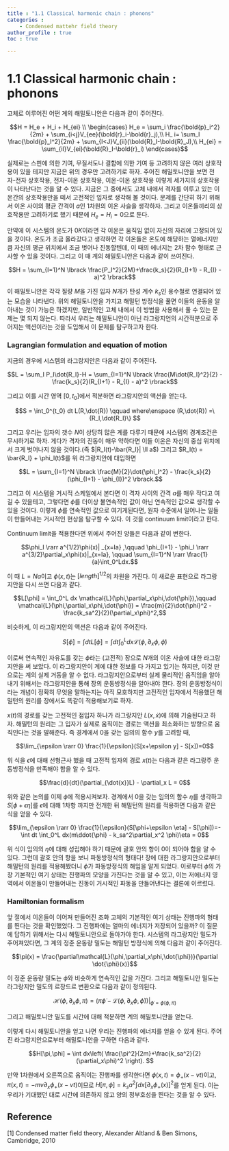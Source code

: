 ```yaml
---
title : "1.1 Classical harmonic chain : phonons"
categories :
    - Condensed mattehr field theory
author_profile : true
toc : true

---
```


# 1.1 Classical harmonic chain : phonons

고체로 이루어진 어떤 계의 해밀토니안은 다음과 같이 주어진다.

$$H = H_e + H_i + H_{ei} \\
\begin{cases}
H_e = \sum_i \frac{\bold{p}_i^2}{2m} + \sum_{i<j}V_{ee}(\bold{r}_i-\bold{r}_j),\\
H_ i= \sum_I \frac{\bold{p}_I^2}{2m} + \sum_{I<J}V_{ii}(\bold{R}_I-\bold{R}_J),\\
H_{ei} = \sum_{iI}V_{ei}(\bold{R}_I-\bold{r}_i)
\end{cases}$$

실제로는 스핀에 의한 기여, 무질서도나 결함에 의한 기여 등 고려하지 않은 여러 상호작용이 있을 테지만 지금은 위의 경우만 고려하기로 하자. 주어진 해밀토니안을 보면 전자-전자 상호작용, 전자-이온 상호작용, 이온-이온 상호작용 이렇게 세가지의 상호작용이 나타난다는 것을 알 수 있다. 지금은 그 중에서도 고체 내에서 격자를 이루고 있는 이온간의 상호작용만을 떼서 고전적인 입자로 생각해 볼 것이다. 문제를 간단히 하기 위해서 이온 사이의 평균 간격이 $a$인 1차원의 이온 사슬을 생각하자. 그리고 이온들끼리의 상호작용만 고려하기로 했기 때문에 $H_e = H_i = 0$으로 둔다. 

만약에 이 시스템의 온도가 $0K$이라면 각 이온은 움직임 없이 자신의 자리에 고정되어 있을 것이다. 온도가 조금 올라갔다고 생각하면 각 이온들은 온도에 해당하는 열에너지만큼 자신의 평균 위치에서 조금 벗어나 진동할텐데, 이 때의 에너지는 2차 함수 형태로 근사할 수 있을 것이다. 그리고 이 때 계의 해밀토니안은 다음과 같이 쓰여진다.

$$H = \sum_{I=1}^N \lbrack \frac{P_I^2}{2M}+\frac{k_s}{2}(R_{I+1} - R_{I} - a)^2 \rbrack$$

이 해밀토니안은 각각 질량 $M$을 가진 입자 $N$개가 탄성 계수 $k_s$인 용수철로 연결되어 있는 모습을 나타낸다. 위의 해밀토니안을 가지고 해밀턴 방정식을 풀면 이들의 운동을 알아내는 것이 가능은 하겠지만, 일반적인 고체 내에서 이 방법을 사용해서 풀 수 있는 문제는 몇 되지 않는다. 따라서 우리는 해밀토니안이 아닌 라그랑지언의 시간적분으로 주어지는 액션이라는 것을 도입해서 이 문제를 탐구하고자 한다.

### Lagrangian formulation and equation of motion

지금의 경우에 시스템의 라그랑지안은 다음과 같이 주어진다.

$$L = \sum_I P_I\dot{R_I}-H = \sum_{I=1}^N \lbrack \frac{M\dot{R_I}^2}{2} - \frac{k_s}{2}(R_{I+1} - R_{I} - a)^2 \rbrack$$

그리고 이를 시간 영역 $[0,t_0]$에서 적분하면 라그랑지안의 액션을 얻는다.

$$S = \int_0^{t_0} dt L(R,\dot{R}) \qquad where\enspace (R,\dot{R}) =\{R_I,\dot{R_I}\} $$

그리고 우리는 입자의 갯수 $N$이 상당히 많은 계를 다루기 때문에 시스템의 경계조건은 무시하기로 하자. 게다가 격자의 진동이 매우 약하다면 이들 이온은 자신의 중심 위치에서 크게 벗어나지 않을 것이다.(즉 $|R_I(t)-\bar{R_I}| \ll a$) 그리고 $R_I(t) = \bar{R_I} + \phi_I(t)$를 위 라그랑지안에 대입하면

$$L = \sum_{I=1}^N \lbrack \frac{M}{2}\dot{\phi_I^2} - \frac{k_s}{2}(\phi_{I+1} - \phi_{I})^2 \rbrack.$$

그리고 이 시스템을 거시적 스케일에서 본다면 이 격자 사이의 간격 $a$를 매우 작다고 여길 수 있을테고, 그렇다면 $\phi$를 더이상 불연속적인 값이 아닌 연속적인 값으로 생각할 수 있을 것이다. 이렇게 $\phi$를 연속적인 값으로 여기게된다면, 원자 수준에서 일어나는 일들이 만들어내는 거시적인 현상을 탐구할 수 있다. 이 것을 continuum limit이라고 한다.

Continuum limit을 적용한다면 위에서 주어진 양들은 다음과 같이 변한다.

$$\phi_I \rarr a^{1/2}\phi(x)| _{x=Ia} ,\qquad \phi_{I+1} - \phi_I \rarr a^{3/2}\partial_x\phi(x)|_{x=Ia}, \qquad \sum_{I=1}^N \rarr \frac{1}{a}\int_0^Ldx.$$

이 때 $L = Na$이고 $\phi(x,t)$는 $[length]^{1/2}$의 차원을 가진다. 이 새로운 표현으로 라그랑지안을 다시 쓰면 다음과 같다.

$$L[\phi] = \int_0^L dx \mathcal{L}(\phi,\partial_x\phi,\dot{\phi}),\qquad \mathcal{L}(\phi,\partial_x\phi,\dot{\phi}) = \frac{m}{2}\dot{\phi}^2 - \frac{k_sa^2}{2}(\partial_x\phi)^2,$$

비슷하게, 이 라그랑지안의 액션은 다음과 같이 주어진다.

$$S[\phi] = \int dt L[\phi] = \int dt \int_0^L dx \mathcal{L}(\phi,\partial_x\phi,\dot{\phi})$$

이로써 연속적인 자유도를 갖는 $\phi$라는 (고전적) 장으로 $N$개의 이온 사슬에 대한 라그랑지안을 써 보았다. 이 라그랑지안이 계에 대한 정보를 다 가지고 있기는 하지만, 이것 만으로는 계의 실제 거동을 알 수 없다. 라그랑지안으로부터 실제 물리적인 움직임을 알아내기 위해서는 라그랑지안을 통해 장의 운동방정식을 알아내야 한다. 장의 운동방정식이라는 개념이 정확히 무엇을 말하는지는 아직 모호하지만 고전적인 입자에서 적용했던 해밀턴의 원리를 장에서도 똑같이 적용해보기로 하자.

$x(t)$의 경로를 갖는 고전적인 점입자 하나가 라그랑지안 $L(x,\dot{x})$에 의해 기술된다고 하자. 해밀턴의 원리는 그 입자가 실제로 움직이는 경로는 액션을 최소화하는 방향으로 움직인다는 것을 말해준다. 즉 경계에서 $0$을 갖는 임의의 함수 $y$를 고려할 때,

$$\lim_{\epsilon \rarr 0} \frac{1}{\epsilon}(S[x+\epsilon y] - S[x])=0$$

위 식을 $\epsilon$에 대해 선형근사 했을 때 고전적 입자의 경로 $x(t)$는 다음과 같은 라그랑주 운동방정식을 만족해야 함을 알 수 있다.

$$\frac{d}{dt}(\partial_{\dot{x}}L) - \partial_x L = 0$$

위와 같은 논의를 이제 $\phi$에 적용시켜보자. 경계에서 $0$을 갖는 임의의 함수 $\eta$를 생각하고 $S[\phi+\epsilon \eta]$를 $\epsilon$에 대해 1차항 까지만 전개한 뒤 해밀턴의 원리를 적용하면 다음과 같은 식을 얻을 수 있다.

$$\lim_{\epsilon \rarr 0} \frac{1}{\epsilon}(S[\phi+\epsilon \eta] - S[\phi])=-\int dt \int_0^L dx(m\ddot{\phi} - k_sa^2\partial_x^2 \phi)\eta = 0$$

위 식이 임의의 $\eta$에 대해 성립해야 하기 때문에 괄호 안의 항이 0이 되어야 함을 알 수 있다. 그런데 괄호 안의 항을 보니 파동방정식의 형태다! 장에 대한 라그랑지안으로부터 해밀턴의 원리를 적용해봤더니 $\phi$가 파동방정식의 해임을 알게 되었다. 이로부터 $\phi$의 가장 기본적인 여기 상태는 진행파의 모양을 가진다는 것을 알 수 있고, 이는 저에너지 영역에서 이온들이 만들어내는 진동이 거시적인 파동을 만들어낸다는 결론에 이르렀다.

### Hamiltonian formalism

앞 절에서 이온들이 이어져 만들어진 조화 고체의 기본적인 여기 상태는 진행파의  형태를 띈다는 것을 확인했었다. 그 진행파에는 얼마의 에너지가 저장되어 있을까? 이 질문에 답하기 위해서는 다시 해밀토니안으로 돌아가야 한다. 시스템의 라그랑지안 밀도가 주어져있다면, 그 계의 정준 운동량 밀도는 해밀턴 방정식에 의해 다음과 같이 주어진다.

$$\pi(x) = \frac{\partial\mathcal{L}(\phi,\partial_x\phi,\dot{\phi})}{\partial \dot{\phi}(x)}$$

이 정준 운동량 밀도는 $\phi$와 비슷하게 연속적인 값을 가진다. 그리고 해밀토니안 밀도는 라그랑지안 밀도의 르장드르 변환으로 다음과 같이 정의된다.

$$\mathcal{H}(\phi,\partial_x\phi,\pi)= \left( \pi\dot{\phi} - \mathcal{L}(\phi,\partial_x\phi,\dot{\phi})\right)|_{\dot{\phi}=\dot{\phi}(\phi,\pi)}$$

그리고 해밀토니안 밀도를 시간에 대해 적분하면 계의 해밀토니안을 얻는다.

이렇게 다시 해밀토니안을 얻고 나면 우리는 진행파의 에너지를 얻을 수 있게 된다. 주어진 라그랑지안으로부터 해밀토니안을 구하면 다음과 같다.

$$H[\pi,\phi] = \int dx\left( \frac{\pi^2}{2m}+\frac{k_sa^2}{2}(\partial_x\phi)^2 \right). $$

만약 1차원에서 오른쪽으로 움직이는 진행파를 생각한다면 $\phi(x,t) = \phi_+(x-vt)$이고, $\pi(x,t)= -mv\partial_x\phi_+(x-vt)$이므로 $H[\pi,\phi] = k_sa^2 \int dx[\partial_x\phi_+(x)]^2$를 얻게 된다. 이는 우리가 기대했던 대로 시간에 의존하지 않고 양의 정부호성을 띈다는 것을 알 수 있다.

## Reference

[1] Condensed matter field theory, Alexander Altland & Ben Simons, Cambridge, 2010